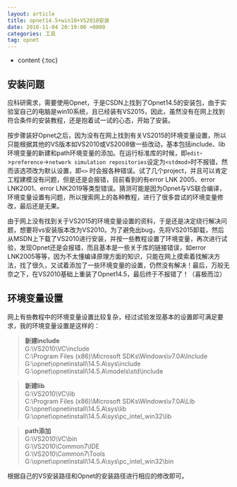 ```yaml
---
layout: article
title: opnet14.5+win10+VS2010安装
date: 2016-11-04 20:19:00 +0800
categories: 工具
tag: opnet
---
```


* content
{:toc}

## 安装问题  
应科研需求，需要使用Opnet，于是CSDN上找到了Opnet14.5的安装包，由于实验室自己的电脑是win10系统，且已经装有VS2015，因此，虽然没有在网上找到符合条件的安装教程，还是抱着试一试的心态，开始了安装。

<!-- more -->

按步骤装好Opnet之后，因为没有在网上找到有关VS2015的环境变量设置，所以只能根据其他的VS版本如VS2010或VS2008做一些改动，基本包括include、lib环境变量的新建和path环境变量的添加。在运行标准库的时候，即`edit`->`preference`->`network
simulation repositories`设定为`<stdmod>`时不报错，然而该选项改为默认设置，即`<>`
时会报各种错误。试了几个project，并且可以肯定工程建模没有问题，但是还是会报错，目前看到的有error LNK 2005、error
LNK2001、error
LNK2019等类型错误。猜测可能是因为Opnet与VS联合编译，环境变量设置有问题，所以搜索网上的各种教程，进行了很多尝试的环境变量修改，最后还是无果。

由于网上没有找到关于VS2015的环境变量设置的资料，于是还是决定绕行解决问题，想要将vs安装版本改为VS2010。为了避免出bug，先将VS2015卸载，然后从MSDN上下载了VS2010进行安装，并按一些教程设置了环境变量，再次进行试验，发现Opnet还是会报错，而且基本是一些关于库的链接错误，如error
LNK2005等等，因为不太懂编译原理方面的知识，只能在网上摸索着找解决方法，找了很久，又试着添加了一些环境变量的设置，仍然没有解决！最后，万般无奈之下，在VS2010基础上重装了Opnet14.5，最后终于不报错了！（喜极而泣）

## 环境变量设置  
网上有些教程中的环境变量设置比较复杂，经过试验发现基本的设置即可满足要求，我的环境变量设置是这样的：

> **新建include**  
>  G:\VS2010\VC\include  
>  C:\Program Files (x86)\Microsoft SDKs\Windows\v7.0A\Include  
>  G:\opnet\opnetinstall\14.5.A\sys\include  
>  G:\opnet\opnetinstall\14.5.A\models\std\include

> **新建lib**  
>  G:\VS2010\VC\lib  
>  C:\Program Files (x86)\Microsoft SDKs\Windows\v7.0A\Lib  
>  G:\opnet\opnetinstall\14.5.A\sys\lib  
>  G:\opnet\opnetinstall\14.5.A\sys\pc_intel_win32\lib

> **path添加**  
>  G:\VS2010\VC\bin  
>  G:\VS2010\Common7\IDE  
>  G:\VS2010\Common7\Tools  
>  G:\opnet\opnetinstall\14.5.A\sys\pc_intel_win32\bin

根据自己的VS安装路径和Opnet的安装路径进行相应的修改即可。


